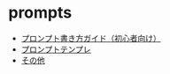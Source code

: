 # prompts

- [プロンプト書き方ガイド（初心者向け）](./doc/guide.md)
- [プロンプトテンプレ](./doc/prompts.md)
- [その他](./doc/others.md)
